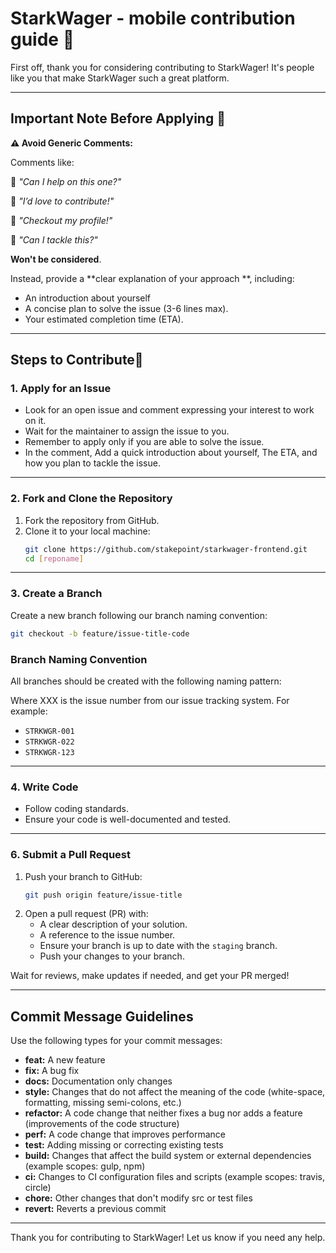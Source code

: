 # StarkWager - mobile contribution guide 🎲

First off, thank you for considering contributing to StarkWager! It's people like you that make StarkWager such a great platform.

---

## Important Note Before Applying 📝

**⚠️ Avoid Generic Comments:**

Comments like:

🚫 *"Can I help on this one?"*

🚫 *"I’d love to contribute!"*

🚫 *"Checkout my profile!"*

🚫 *"Can I tackle this?"*

**Won't be considered**.

Instead, provide a **clear explanation of your approach **, including:

- An introduction about yourself
- A concise plan to solve the issue (3-6 lines max).
- Your estimated completion time (ETA).


---
## Steps to Contribute🤝

### 1. Apply for an Issue
- Look for an open issue and comment expressing your interest to work on it.
- Wait for the maintainer to assign the issue to you.
- Remember to apply only if you are able to solve the issue.
- In the comment, Add a quick introduction about yourself, The ETA, and how you plan to tackle the issue.

---
### 2. Fork and Clone the Repository
1. Fork the repository from GitHub.
2. Clone it to your local machine:
   ```bash
   git clone https://github.com/stakepoint/starkwager-frontend.git
   cd [reponame]
   ```
   
--- 

### 3. Create a Branch
Create a new branch following our branch naming convention:
```bash
git checkout -b feature/issue-title-code
```
### Branch Naming Convention

All branches should be created with the following naming pattern:

Where XXX is the issue number from our issue tracking system. For example:
- `STRKWGR-001`
- `STRKWGR-022`
- `STRKWGR-123`

---

### 4. Write Code
- Follow coding standards.
- Ensure your code is well-documented and tested.

---

### 6. Submit a Pull Request
1. Push your branch to GitHub:
   ```bash
   git push origin feature/issue-title
   ```
2. Open a pull request (PR) with:
    - A clear description of your solution.
    - A reference to the issue number.
    - Ensure your branch is up to date with the `staging` branch.
    - Push your changes to your branch.

Wait for reviews, make updates if needed, and get your PR merged!

--- 


## Commit Message Guidelines
Use the following types for your commit messages:

- **feat:** A new feature
- **fix:** A bug fix
- **docs:** Documentation only changes
- **style:** Changes that do not affect the meaning of the code (white-space, formatting, missing semi-colons, etc.)
- **refactor:** A code change that neither fixes a bug nor adds a feature (improvements of the code structure)
- **perf:** A code change that improves performance
- **test:** Adding missing or correcting existing tests
- **build:** Changes that affect the build system or external dependencies (example scopes: gulp, npm)
- **ci:** Changes to CI configuration files and scripts (example scopes: travis, circle)
- **chore:** Other changes that don't modify src or test files
- **revert:** Reverts a previous commit

---

Thank you for contributing to StarkWager! Let us know if you need any help.
